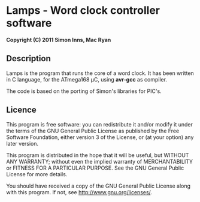 Lamps - Word clock controller software
======================================
__Copyright (C) 2011 Simon Inns, Mac Ryan__


Description
-----------
Lamps is the program that runs the core of a word clock. It has
been written in C language, for the ATmega168 µC, using
__avr-gcc__ as compiler.

The code is based on the porting of Simon's libraries for PIC's.

Licence
-------
This program is free software: you can redistribute it and/or modify
it under the terms of the GNU General Public License as published by
the Free Software Foundation, either version 3 of the License, or
(at your option) any later version.

This program is distributed in the hope that it will be useful,
but WITHOUT ANY WARRANTY; without even the implied warranty of
MERCHANTABILITY or FITNESS FOR A PARTICULAR PURPOSE.  See the
GNU General Public License for more details.

You should have received a copy of the GNU General Public License
along with this program.  If not, see <http://www.gnu.org/licenses/>.
